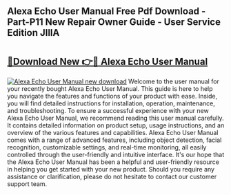 ## Alexa Echo User Manual Free Pdf Download - Part-P11 New Repair Owner Guide - User Service Edition JIllA

# <h2><a href="http://cf25979.oget.top/?id=Alexa+Echo+User+Manual">🔗Download New 👉🔴 Alexa Echo User Manual</a></h2>

[![Alexa Echo User Manual new download](https://i.imgur.com/5g1atiW.png)](http://cf25979.oget.top/?id=Alexa+Echo+User+Manual)
Welcome to the user manual for your recently bought Alexa Echo User Manual. This guide is here to help you navigate the features and functions of your product with ease. Inside, you will find detailed instructions for installation, operation, maintenance, and troubleshooting. To ensure a successful experience with your new Alexa Echo User Manual, we recommend reading this user manual carefully. It contains detailed information on product setup, usage instructions, and an overview of the various features and capabilities. Alexa Echo User Manual comes with a range of advanced features, including object detection, facial recognition, customizable settings, and real-time monitoring, all easily controlled through the user-friendly and intuitive interface. It's our hope that the Alexa Echo User Manual has been a helpful and user-friendly resource in helping you get started with your new product. Should you require any assistance or clarification, please do not hesitate to contact our customer support team.
